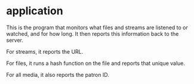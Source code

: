 application
===========

This is the program that monitors what files and streams are listened to or watched, and for how long.  It then reports this information back to the server.

For streams, it reports the URL.

For files, it runs a hash function on the file and reports that unique value.

For all media, it also reports the patron ID.
